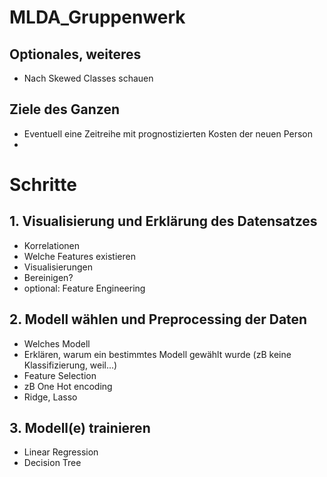 # MLDA_Gruppenwerk

## Optionales, weiteres
- Nach Skewed Classes schauen

## Ziele des Ganzen
- Eventuell eine Zeitreihe mit prognostizierten Kosten der neuen Person
- 

# Schritte
## 1. Visualisierung und Erklärung des Datensatzes
- Korrelationen
- Welche Features existieren
- Visualisierungen
- Bereinigen?
- optional: Feature Engineering

## 2. Modell wählen und Preprocessing der Daten
- Welches Modell
- Erklären, warum ein bestimmtes Modell gewählt wurde (zB keine Klassifizierung, weil...)
- Feature Selection
- zB One Hot encoding
- Ridge, Lasso

## 3. Modell(e) trainieren
- Linear Regression
- Decision Tree
